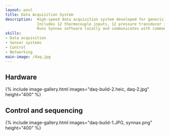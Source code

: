 ```yaml
---
layout: post
title: Data Acquisition System
description:  High-speed data acquisition system developed for generic fluid systems.
              Includes 12 thermocouple inputs, 12 pressure transducer inputs, 4 load cell inputs, 1 pyrotechnic output.
              Runs Synnax software locally and communicates with command and control computer over fibre-optic at up to 800m of range.
skills: 
- Data acquisition
- Sensor systems
- Control
- Networking
main-image: /daq.jpg 
---
```


## Hardware
{% include image-gallery.html images="daq-build-2.heic, daq-2.jpg" height="400" %}

## Control and sequencing
{% include image-gallery.html images="daq-build-1.JPG, synnax.png" height="400" %}
